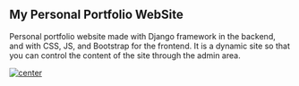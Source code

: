 ## My Personal Portfolio WebSite


Personal portfolio website made with Django framework in the backend, and with CSS, JS, and Bootstrap for the frontend. It is a dynamic site so that you can control the content of the site through the admin area.

<a align="center" href="https://portfoliomeshahadat.herokuapp.com/">
  <img align="center" src="https://img.shields.io/badge/View%20The%20Portfolio-Click%20me-blue" alt="center">
</a>

[comment]: <> (### Screenshots from the Portfolio:)

[comment]: <> (#### Home Page:)

[comment]: <> (<img aline="center" src="https://i.imgur.com/PgpXXLb.png" alt="secreenshot">)

[comment]: <> (#### Education & Experiences Sections:)

[comment]: <> (<img aline="center" src="https://i.imgur.com/bADD89k.png" alt="secreenshot">)


[comment]: <> (#### Competences Section:)

[comment]: <> (<img aline="center" src="https://i.imgur.com/7At1pqG.png" alt="secreenshot">)


[comment]: <> (#### Projects Section &#40;Slider Show&#41;:)

[comment]: <> (<img aline="center" src="https://i.imgur.com/1S57RqD.png" alt="secreenshot">)

[comment]: <> (#### About & Contact Me Sections:)

[comment]: <> (<img aline="center" src="https://i.imgur.com/djYOST6.png" alt="secreenshot">)
